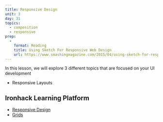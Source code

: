 ```yaml
---
title: Responsive Design
unit: 3
day: 31
topics:
  - composition
  - responsive
prep:
  -
    format: Reading
    title: Using Sketch For Responsive Web Design
    url: https://www.smashingmagazine.com/2015/04/using-sketch-for-responsive-web-design-case-study/
---
```


In this lesson, we will explore 3 different topics that are focused on your UI development

- Responsive Layouts


Ironhack Learning Platform
-------------
- [Responsive Design](http://learn.ironhack.com/#/learning_unit/7087)
- [Grids](http://learn.ironhack.com/#/learning_unit/7071)
